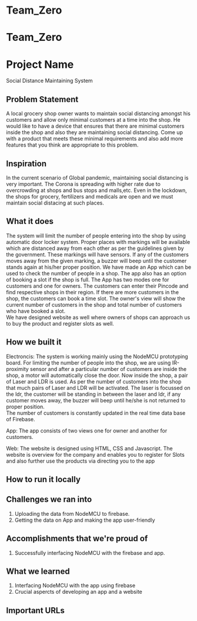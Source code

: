 # Team_Zero
# Team_Zero

# Project Name
  Social Distance Maintaining System 

## Problem Statement
   A local grocery shop owner wants to maintain social distancing amongst his customers and allow only minimal customers at a time into the shop. He would like to have a device    that ensures that there are minimal customers inside the shop and also they are maintaining social distancing. Come up with a product that meets these minimal requirements and also add more features that you think are appropriate to this problem.

## Inspiration
 In the current scenario of Global pandemic, maintaining social distancing is very important. The Corona is spreading with higher rate due to overcrowding at shops and bus stops and malls,etc. Even in the lockdown, the shops for grocery, fertilizers and medicals are open and we must maintain social distacing at such places.        

## What it does
The system will limit the number of people entering into the shop by using automatic door locker system. Proper places with markings will be available which are distanced away from each other as per the guidelines given by the government. These markings will have sensors. If any of the customers moves away from the given marking, a buzzer will beep until the customer stands again at his/her proper position. 
We have made an App which can be used to check the number of people in a shop. The app also has an option of booking a slot if the shop is full. The App has two modes one for customers and one for owners. The customers can enter their Pincode and find respective shops in their region. If there are more customers in the shop, the customers can book a time slot. The owner's view will show the current number of customers in the shop and total number of customers who have booked a slot.  
We have designed website as well where owners of shops can approach us to buy the product and register slots as well.     

## How we built it
Electroncis: The system is working mainly using the NodeMCU prototyping board. For limiting the number of people into the shop, we are using IR-proximity sensor and after a particular number of customers are inside the shop, a motor will automatically close the door.
Now inside the shop, a pair of Laser and LDR is used. As per the number of customers into the shop that much pairs of Laser and LDR will be activated. The laser is focussed on the ldr, the customer will be standing in between the laser and ldr, if any customer moves away, the buzzer will beep until he/she is not returned to proper position.    
The number of customers is constantly updated in the real time data base of Firebase.  

App: The app consists of two views one for owner and another for customers. 

Web: The website is designed using HTML, CSS and Javascript. The website is overview for the company and enables you to register for Slots and also further use the products via directing you to the app

## How to run it locally

## Challenges we ran into
   1. Uploading the data from NodeMCU to firebase.
   2. Getting the data on App and making the app user-friendly
## Accomplishments that we're proud of
  1. Successfully interfacing NodeMCU with the firebase and app.  

## What we learned
1. Interfacing NodeMCU with the app using firebase
2. Crucial aspercts of developing an app and a website
 

## Important URLs
